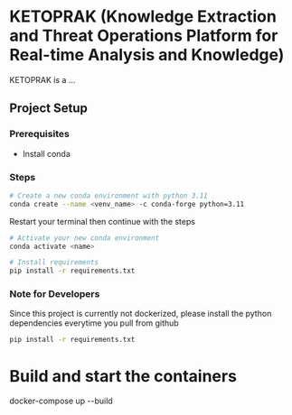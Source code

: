# KETOPRAK (Knowledge Extraction and Threat Operations Platform for Real-time Analysis and Knowledge)

KETOPRAK is a ...

## Project Setup

### Prerequisites
- Install conda

### Steps
```bash
# Create a new conda environment with python 3.11
conda create --name <venv_name> -c conda-forge python=3.11
```

Restart your terminal then  continue with the steps

```bash
# Activate your new conda environment
conda activate <name>

# Install requirements
pip install -r requirements.txt
```

### Note for Developers

Since this project is currently not dockerized, please install the python dependencies everytime you pull from github

```bash
pip install -r requirements.txt 
```

# Build and start the containers
docker-compose up --build
